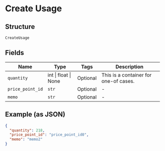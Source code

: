 
# Create Usage

## Structure

`CreateUsage`

## Fields

| Name | Type | Tags | Description |
|  --- | --- | --- | --- |
| `quantity` | int \| float \| None | Optional | This is a container for one-of cases. |
| `price_point_id` | `str` | Optional | - |
| `memo` | `str` | Optional | - |

## Example (as JSON)

```json
{
  "quantity": 218,
  "price_point_id": "price_point_id0",
  "memo": "memo2"
}
```

